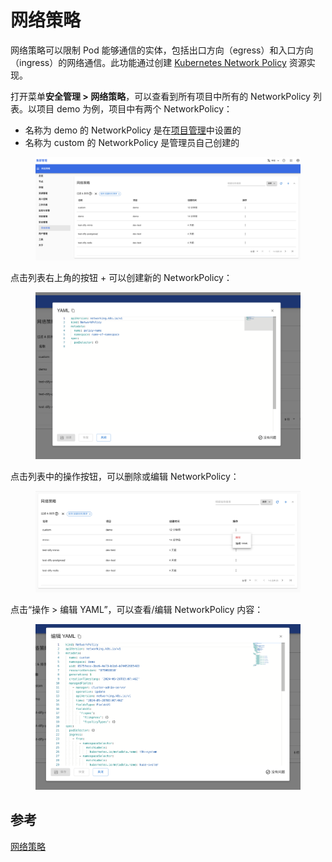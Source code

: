 # 网络策略

网络策略可以限制 Pod 能够通信的实体，包括出口方向（egress）和入口方向（ingress）的网络通信。此功能通过创建 [Kubernetes Network Policy](https://kubernetes.io/zh-cn/docs/concepts/services-networking/network-policies/#networkpolicy-resource) 资源实现。

打开菜单**安全管理 > 网络策略**，可以查看到所有项目中所有的 NetworkPolicy 列表。以项目 demo 为例，项目中有两个 NetworkPolicy：
* 名称为 demo 的 NetworkPolicy 是在[项目管理](../project-management/index.md#网络策略)中设置的
* 名称为 custom 的 NetworkPolicy 是管理员自己创建的

<figure class="screenshot">
  <img alt="list" src="../../assets/cluster-admin-ui/security-management/networkpolicy/list.png" />
</figure>

点击列表右上角的按钮 + 可以创建新的 NetworkPolicy：

<figure class="screenshot">
  <img alt="create" src="../../assets/cluster-admin-ui/security-management/networkpolicy/create.png" />
</figure>

点击列表中的操作按钮，可以删除或编辑 NetworkPolicy：

<figure class="screenshot">
  <img alt="actions" src="../../assets/cluster-admin-ui/security-management/networkpolicy/actions.png" />
</figure>

点击“操作 > 编辑 YAML”，可以查看/编辑 NetworkPolicy 内容：

<figure class="screenshot">
  <img alt="edit" src="../../assets/cluster-admin-ui/security-management/networkpolicy/edit.png" />
</figure>

## 参考

[网络策略](https://kubernetes.io/zh-cn/docs/concepts/services-networking/network-policies/)
